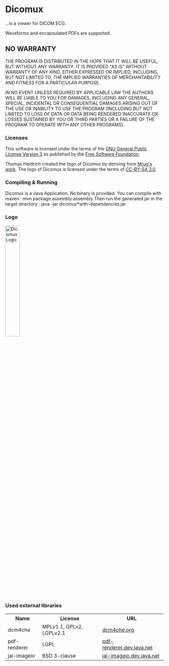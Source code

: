 # Dicomux
...is a viewer for DICOM ECG. 

Waveforms and encapsulated PDFs are supported. 


## NO WARRANTY
THE PROGRAM IS DISTRIBUTED IN THE HOPE THAT IT WILL BE USEFUL, BUT WITHOUT ANY WARRANTY. 
IT IS PROVIDED "AS IS" WITHOUT WARRANTY OF ANY KIND, EITHER EXPRESSED OR IMPLIED, 
INCLUDING, BUT NOT LIMITED TO, THE IMPLIED WARRANTIES OF MERCHANTABILITY AND FITNESS 
FOR A PARTICULAR PURPOSE.

IN NO EVENT UNLESS REQUIRED BY APPLICABLE LAW THE AUTHORS WILL BE LIABLE TO YOU FOR 
DAMAGES, INCLUDING ANY GENERAL, SPECIAL, INCIDENTAL OR CONSEQUENTIAL DAMAGES ARISING 
OUT OF THE USE OR INABILITY TO USE THE PROGRAM (INCLUDING BUT NOT LIMITED TO LOSS OF DATA 
OR DATA BEING RENDERED INACCURATE OR LOSSES SUSTAINED BY YOU OR THIRD PARTIES OR A FAILURE
OF THE PROGRAM TO OPERATE WITH ANY OTHER PROGRAMS). 

### Licenses
This software is licensed under the terms of the <a href="http://www.gnu.org/licenses/gpl-3.0.html">GNU General Public License Version 3</a> as published by the <a href="http://www.fsf.org/">Free Software Foundation</a>.

Thomas Heidrich created the logo of Dicomux by deriving from <a href="http://commons.wikimedia.org/wiki/File:Linia_izoelektryczna_EKG.svg">Mrug's work</a>. The logo of Dicomux is licensed under the terms of <a href="http://creativecommons.org/licenses/by-sa/3.0/">CC-BY-SA 3.0</a>.

### Compiling & Running
Dicomux is a Java Application. No binary is provided.
You can compile with maven : mvn package assembly:assembly
Then run the generated jar in the target directory : java -jar dicomux*with-dependencies.jar

### Logo
<img src="https://raw.github.com/vfiack/dicomux/master/src/main/resources/images/logo_big.png" alt="Dicomux Logo" width="30%"/>

### Used external libraries
<table>
 <tr>
  <th>Name</th><th>License</th><th>URL</th>
 </tr>
 <tr>
  <td>dcm4che</td><td>MPLv1.1, GPLv2, LGPLv2.1</td><td><a href="http://www.dcm4che.org/">dcm4che.org</a></td>
 </tr>
 <tr>
  <td>pdf-renderer</td><td>LGPL</td><td><a href="https://pdf-renderer.dev.java.net/">pdf-renderer.dev.java.net</a></td>
 </tr>
 <tr>
  <td>jai-imageio</td><td>BSD 3-clause</td><td><a href="https://jai-imageio.dev.java.net/">jai-imageio.dev.java.net</a></td>
 </tr>
</table>


